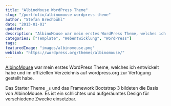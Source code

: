 ```yaml
---
title: "AlbinoMouse WordPress Theme"
slug: "/portfolio/albinomouse-wordpress-theme"
author: "Stefan Brechbühl"
date: "2013-01-01"
updated:
description: "AlbinoMouse war mein erstes WordPress Theme, welches ich entwickelt habe und im offiziellen Verzeichnis auf wordpress.org zur Verfügung gestellt habe."
categories: ["Template", "Webentwicklung", "WordPress"]
tags:
featuredImage: "images/albinomouse.png"
weblink: "https://wordpress.org/themes/albinomouse/"
---
```

[AlbinoMouse](https://wordpress.org/themes/albinomouse/) war mein erstes WordPress Theme, welches ich entwickelt habe und im offiziellen Verzeichnis auf wordpress.org zur Verfügung gestellt habe.

Das Starter Theme `_s` und das Framework Bootstrap 3 bildeten die Basis von AlbinoMouse. Es ist ein schlichtes und aufgeräumtes Design für verschiedene Zwecke einsetzbar.

